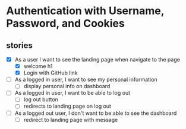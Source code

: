 # Authentication with Username, Password, and Cookies

## stories

- [x] As a user I want to see the landing page when navigate to the page
  - [x] welcome h1
  - [x] Login with GitHub link
- [ ] As a logged in user, I want to see my personal information
  - [ ] display personal info on dashboard
- [ ] As a logged in user, I want to be able to log out
  - [ ] log out button
  - [ ] redirects to landing page on log out
- [ ] As a logged out user, I don't want to be able to see the dashboard
  - [ ] redirect to landing page with message
